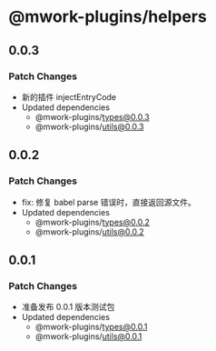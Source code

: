 # @mwork-plugins/helpers

## 0.0.3

### Patch Changes

- 新的插件 injectEntryCode
- Updated dependencies
  - @mwork-plugins/types@0.0.3
  - @mwork-plugins/utils@0.0.3

## 0.0.2

### Patch Changes

- fix: 修复 babel parse 错误时，直接返回源文件。
- Updated dependencies
  - @mwork-plugins/types@0.0.2
  - @mwork-plugins/utils@0.0.2

## 0.0.1

### Patch Changes

- 准备发布 0.0.1 版本测试包
- Updated dependencies
  - @mwork-plugins/types@0.0.1
  - @mwork-plugins/utils@0.0.1
